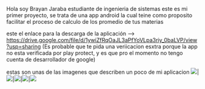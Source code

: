 Hola soy Brayan Jaraba estudiante de ingenieria de sistemas 
este es mi primer proyecto, se trata de una app android la cual teine como proposito facilitar el proceso de calculo de los promedio de tus materias

este el enlace para la descarga de la aplicación --> https://drive.google.com/file/d/1ywiZfRqOaJL3aPfYoVLpa3riy_0baLVP/view?usp=sharing
(Es probable que te pida una veriicacion esxtra porque la app no esta verificada por play protect, y es que pro el momento no tengo cuenta de desarrollador de google)

estas son unas de las imagenes que describen un poco de mi aplicacion
![](https://drive.google.com/uc?id=191UJimojy5MWSde2ii2KIfrNSPxbIh1Y)|![](https://drive.google.com/uc?id=1z3ubm5209mYeSNd35KJrsp3lnNwVfCvW)|![](https://drive.google.com/uc?id=1Lyehc4mk5aMlfzN1qESnd4s09l-IKEvD)|![](https://drive.google.com/uc?id=10UkjH8z8fPpWQMr6TD8mvs5GIjggDIUZ)|![](https://drive.google.com/uc?id=1B9py5wysG7XBQH0spR5mluqpn12FozrB)





